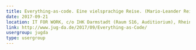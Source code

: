 ```yaml
---
title: Everything-as-code. Eine vielsprachige Reise. (Mario-Leander Reimer)
date: 2017-09-21
location: IT FOR WORK, c/o IHK Darmstadt (Raum S16, Auditiorium), Rheinstrasse 89, 64295 Darmstadt
link: http://www.jug-da.de/2017/09/Everything-as-Code/
usergroup: jugda
type: usergroup
---
```


